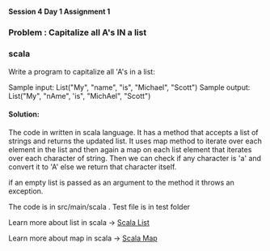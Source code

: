 #### Session 4 Day 1 Assignment 1
### Problem : Capitalize all A's IN a list
### scala

Write a program to capitalize all 'A's in a list:

Sample input: List("My", "name", "is", "Michael", "Scott")
Sample output: List("My", "nAme", 'is", "MichAel", "Scott")

#### Solution: 
The code in written in scala language. It has a method that accepts a list of strings and returns the updated list.
It uses map method to iterate over each element in the list and then again a map on each list element that iterates over each character of string.
Then we can check if any character is 'a' and convert it to 'A'
else we return that character itself.

if an empty list is passed as an argument to the method it throws an exception.

The code is in src/main/scala .
Test file is in test folder 

Learn more about list in scala ->
[Scala List](https://blog.knoldus.com/working-with-lists-in-scala/)

Learn more about map in scala ->
[Scala Map](https://blog.knoldus.com/map-in-scala/)
